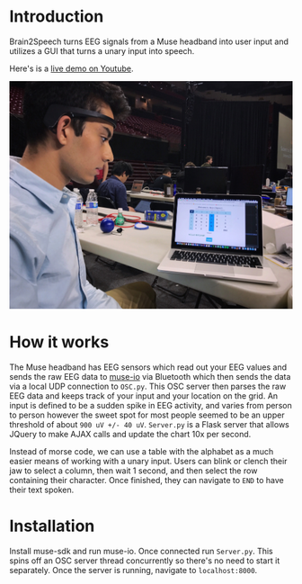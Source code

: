 # Introduction

Brain2Speech turns EEG signals from a Muse headband into user input and utilizes a GUI that turns a unary input into speech.


Here's is a [live demo on Youtube](https://youtu.be/8XR4ANnCEHw).

![Demo image](/demo.JPG)



# How it works
The Muse headband has EEG sensors which read out your EEG values and sends the raw EEG data to [muse-io](http://developer.choosemuse.com/research-tools/museio) via Bluetooth which then sends the data via a local UDP connection to ```OSC.py```. This OSC server then parses the raw EEG data and keeps track of your input and your location on the grid. An input is defined to be a sudden spike in EEG activity, and varies from person to person however the sweet spot for most people seemed to be an upper threshold of about ```900 uV +/- 40 uV```. ```Server.py``` is a Flask server that allows JQuery to make AJAX calls and update the chart 10x per second.

Instead of morse code, we can use a table with the alphabet as a much easier means of working with a unary input. Users can blink or clench their jaw to select a column, then wait 1 second, and then select the row containing their character. Once finished, they can navigate to ```END``` to have their text spoken.

# Installation
Install muse-sdk and run muse-io. Once connected run ```Server.py```. This spins off an OSC server thread concurrently so there's no need to start it separately. Once the server is running, navigate to ```localhost:8000```.
